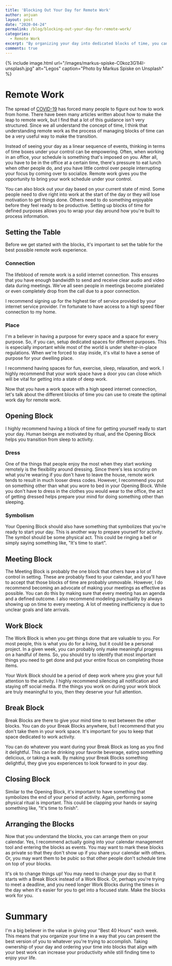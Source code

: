 ```yaml
---
title: 'Blocking Out Your Day for Remote Work'
author: anjuan
layout: post
date: "2020-04-24"
permalink: /blog/blocking-out-your-day-for-remote-work/
categories:
  - Remote Work
excerpt: "By organizing your day into dedicated blocks of time, you can make the most of working remotely."
comments: true
---
```


{% include image.html url="/images/markus-spiske-C0koz3G1I4I-unsplash.jpg" alt="Legos" caption="Photo by Markus Spiske on Unsplash" %}

# Remote Work

The spread of [COVID-19](https://www.cdc.gov/coronavirus/2019-ncov/index.html) has forced many people to figure out how to work from home. There have been many articles written about how to make the leap to remote work, but I find that a lot of this guidance isn't very structured. Since we all understand the concept of time, I think that understanding remote work as the process of managing blocks of time can be a very useful way to make the transition.

Instead of seeing your day as a linear sequence of events, thinking in terms of time boxes under your control can be empowering. Often, when working in an office, your schedule is something that's imposed on you. After all, you have to be in the office at a certain time, there's pressure to eat lunch when other people do, and you have little control over people interrupting your focus by coming over to socialize. Remote work gives you the opportunity to bring your work schedule under your control. 

You can also block out your day based on your current state of mind. Some people need to dive right into work at the start of the day or they will lose motivation to get things done. Others need to do something enjoyable before they feel ready to be productive. Setting up blocks of time for defined purposes allows you to wrap your day around how you're built to process information.

## Setting the Table

Before we get started with the blocks, it's important to set the table for the best possible remote work experience. 

### Connection

The lifeblood of remote work is a solid internet connection. This ensures that you have enough bandwidth to send and receive clear audio and video data during meetings. We've all seen people in meetings become pixelated or even completely drop from the call due to a poor connection. 

I recommend signing up for the highest tier of service provided by your internet service provider. I'm fortunate to have access to a high speed fiber connection to my home.

### Place

I'm a believer in having a purpose for every space and a space for every purpose. So, if you can, setup dedicated spaces for different purposes. This is especially important while most of the world is under shelter-in-place regulations. When we're forced to stay inside, it's vital to have a sense of purpose for your dwelling place.

I recommend having spaces for fun, exercise, sleep, relaxation, and work. I highly recommend that your work space have a door you can close which will be vital for getting into a state of deep work.

Now that you have a work space with a high speed internet connection, let's talk about the different blocks of time you can use to create the optimal work day for remote work.

## Opening Block

I highly recommend having a block of time for getting yourself ready to start your day. Human beings are motivated by ritual, and the Opening Block helps you transition from sleep to activity. 

### Dress

One of the things that people enjoy the most when they start working remotely is the flexibility around dressing. Since there's less scrutiny on what you're wearing if you don't have to leave the house, remote work tends to result in much looser dress codes. However, I recommend you put on something other than what you wore to bed in your Opening Block. While you don't have to dress in the clothes you would wear to the office, the act of getting dressed helps prepare your mind for doing something other than sleeping. 

### Symbolism

Your Opening Block should also have something that symbolizes that you're ready to start your day. This is another way to prepare yourself for activity. The symbol should be some physical act. This could be ringing a bell or simply saying something like, "It's time to start".

## Meeting Block

The Meeting Block is probably the one block that others have a lot of control in setting. These are probably fixed to your calendar, and you'll have to accept that those blocks of time are probably unmovable. However, I do recommend becoming an advocate of making your meetings as effective as possible. You can do this by making sure that every meeting has an agenda and a defined outcome. I also recommend modeling punctuality by always showing up on time to every meeting. A lot of meeting inefficiency is due to unclear goals and late arrivals.

## Work Block

The Work Block is when you get things done that are valuable to you. For most people, this is what you do for a living, but it could be a personal project. In a given week, you can probably only make meaningful progress on a handful of items. So, you should try to identify that most important things you need to get done and put your entire focus on completing those items.

Your Work Block should be a period of deep work where you give your full attention to the activity. I highly recommend silencing all notification and staying off social media. If the things you work on during your work block are truly meaningful to you, then they deserve your full attention.

## Break Block

Break Blocks are there to give your mind time to rest between the other blocks. You can do your Break Blocks anywhere, but I recommend that you don't take them in your work space. It's important for you to keep that space dedicated to work activity.

You can do whatever you want during your Break Block as long as you find it delightful. This can be drinking your favorite beverage, eating something delicious, or taking a walk. By making your Break Blocks something delightful, they give you experiences to look forward to in your day.

## Closing Block

Similar to the Opening Block, it's important to have something that symbolizes the end of your period of activity. Again, performing some physical ritual is important. This could be clapping your hands or saying something like, "It's time to finish".

## Arranging the Blocks

Now that you understand the blocks, you can arrange them on your calendar. Yes, I recommend actually going into your calendar management tool and entering the blocks as events. You may want to mark these blocks as private so that they don't show up if you share your calendar with others. Or, you may want them to be pubic so that other people don't schedule time on top of your blocks.

It's ok to change things up! You may need to change your day so that it starts with a Break Block instead of a Work Block. Or, perhaps you're trying to meet a deadline, and you need longer Work Blocks during the times in the day when it's easier for you to get into a focused state. Make the blocks work for you.

# Summary

I'm a big believer in the value in giving your "Best 40 Hours" each week. This means that you organize your time in a way that you can present the best version of you to whatever you're trying to accomplish. Taking ownership of your day and ordering your time into blocks that align with your best work can increase your productivity while still finding time to enjoy your life.
